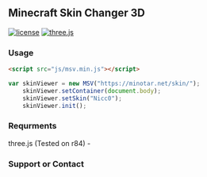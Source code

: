 ## Minecraft Skin Changer 3D

[![license](https://img.shields.io/github/license/mashape/apistatus.svg?style=flat-square)](https://github.com/Nicc0/MSV/blob/master/LICENSE)
[![three.js](https://img.shields.io/badge/three-r84-blue.svg?style=flat-square)](https://github.com/mrdoob/three.js)

### Usage ###

```html
<script src="js/msv.min.js"></script>
```

```javascript
var skinViewer = new MSV("https://minotar.net/skin/");
    skinViewer.setContainer(document.body);
    skinViewer.setSkin("Nicc0");
    skinViewer.init();
```
### Requrments

three.js (Tested on r84) - 

### Support or Contact


